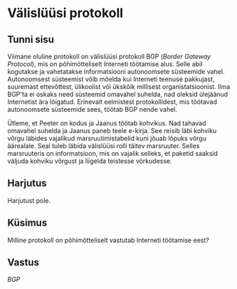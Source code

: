 ﻿# Välislüüsi protokoll

## Tunni sisu

Viimane oluline protokoll on välislüüsi protokoll BGP (*Border Gateway Protocol*), mis on põhimõtteliselt Interneti töötamise alus. Selle abil kogutakse ja vahetatakse informatsiooni autonoomsete süsteemide vahel. Autonoomsest süsteemist võib mõelda kui Interneti teenuse pakkujast, suuremast ettevõttest, ülikoolist või ükskõik millisest organistatsioonist. Ilma BGP'ta ei oskaks need süsteemid omavahel suhelda, nad oleksid ülejäänud Internetist ära lõigatud. Erinevalt eelmistest protokollidest, mis töötavad autonoomsete süsteemide sees, töötab BGP nende vahel.

Ütleme, et Peeter on kodus ja Jaanus töötab kohvikus. Nad tahavad omavahel suhelda ja Jaanus paneb teele e-kirja. See reisib läbi kohviku võrgu läbides vajalikud marsruutimistabelid kuni jõuab lõpuks võrgu äärealale. Seal tuleb läbida välislüüsi rolli täitev marsruuter. Selles marsruuteris on informatsioon, mis on vajalik selleks, et paketid saaksid väljuda kohviku võrgust ja liigelda teistesse võrkudesse.

## Harjutus

Harjutust pole. 

## Küsimus

Milline protokoll on põhimõtteliselt vastutab Interneti töötamise eest?

## Vastus

*BGP*
